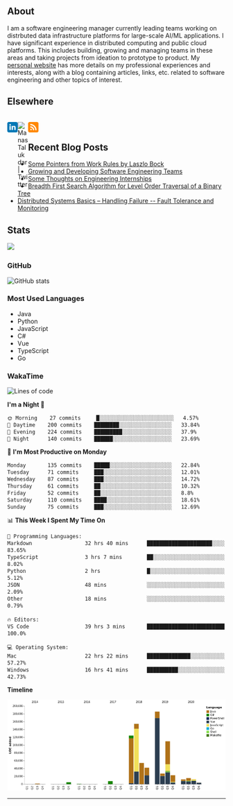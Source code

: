 ## About

I am a software engineering manager currently leading teams working on distrbuted data infrastructure platforms for large-scale AI/ML applications. I have significant experience in distributed computing and public cloud platforms. This includes building, growing and managing teams in these areas and taking projects from ideation to prototype to product. My [personal website](https://manastalukdar.github.io/) has more details on my professional experiences and interests, along with a blog containing articles, links, etc. related to software engineering and other topics of interest.

## Elsewhere

</br>

<a href="https://www.linkedin.com/in/manastalukdar" target="_blank">
  <img align="left" alt="Manas Talukdar | Linkedin" width="24px" src="https://raw.githubusercontent.com/edent/SuperTinyIcons/master/images/svg/linkedin.svg" />
</a>
<a href="https://www.twitter.com/manastalukdar" target="_blank">
  <img align="left" alt="Manas Talukdar | Twitter" width="24px" src="https://github.com/TheDudeThatCode/TheDudeThatCode/blob/master/Assets/Twitter.svg" />
</a>
<a href="https://manastalukdar.github.io/" target="_blank">
  <img align="left" alt="Manas Talukdar | Website" width="24px" src="https://github.com/edent/SuperTinyIcons/blob/master/images/svg/rss.svg" />
</a>

</br>

## Recent Blog Posts

<!-- BLOG:START -->
- [Some Pointers from Work Rules by Laszlo Bock](https://manastalukdar.github.io/blog/2020/01/25/work-rules-laszlo-bock-pointers/)
- [Growing and Developing Software Engineering Teams](https://manastalukdar.github.io/blog/2019/09/19/growing-developing-software-engineering-teams/)
- [Some Thoughts on Engineering Internships](https://manastalukdar.github.io/blog/2019/09/04/some-thoughts-on-engineering-internships/)
- [Breadth First Search Algorithm for Level Order Traversal of a Binary Tree](https://manastalukdar.github.io/blog/2019/08/29/breadth-first-search-binary-tree-level-order-traversal/)
- [Distributed Systems Basics – Handling Failure -- Fault Tolerance and Monitoring](https://manastalukdar.github.io/blog/2019/08/19/katemats-distributed-systems-fault-tolerance-monitoring/)
<!-- BLOG:END -->

## Stats

![](https://komarev.com/ghpvc/?username=manastalukdar)

### GitHub

![GitHub stats](https://github-readme-stats.vercel.app/api?username=manastalukdar&show_icons=true&hide_border=true&hide_rank=true&hide_title=true&icon_color=79ff97&text_color=cecac3&bg_color=4d4b4b)

### Most Used Languages

- Java
- Python
- JavaScript
- C#
- Vue
- TypeScript
- Go

<!--
![Top Langs](https://github-readme-stats.vercel.app/api/top-langs/?username=manastalukdar&layout=compact&hide_border=true&hide_title=true&icon_color=79ff97&text_color=cecac3&bg_color=4d4b4b)
-->

### WakaTime

<!--START_SECTION:waka-->
![Lines of code](https://img.shields.io/badge/From%20Hello%20World%20I%27ve%20Written-5.3%20million%20lines%20of%20code-blue)

**I'm a Night 🦉** 

```text
🌞 Morning    27 commits     █░░░░░░░░░░░░░░░░░░░░░░░░   4.57% 
🌆 Daytime    200 commits    ████████░░░░░░░░░░░░░░░░░   33.84% 
🌃 Evening    224 commits    █████████░░░░░░░░░░░░░░░░   37.9% 
🌙 Night      140 commits    ██████░░░░░░░░░░░░░░░░░░░   23.69%

```
📅 **I'm Most Productive on Monday** 

```text
Monday       135 commits    █████░░░░░░░░░░░░░░░░░░░░   22.84% 
Tuesday      71 commits     ███░░░░░░░░░░░░░░░░░░░░░░   12.01% 
Wednesday    87 commits     ███░░░░░░░░░░░░░░░░░░░░░░   14.72% 
Thursday     61 commits     ██░░░░░░░░░░░░░░░░░░░░░░░   10.32% 
Friday       52 commits     ██░░░░░░░░░░░░░░░░░░░░░░░   8.8% 
Saturday     110 commits    ████░░░░░░░░░░░░░░░░░░░░░   18.61% 
Sunday       75 commits     ███░░░░░░░░░░░░░░░░░░░░░░   12.69%

```


📊 **This Week I Spent My Time On** 

```text
💬 Programming Languages: 
Markdown                 32 hrs 40 mins      █████████████████████░░░░   83.65% 
TypeScript               3 hrs 7 mins        ██░░░░░░░░░░░░░░░░░░░░░░░   8.02% 
Python                   2 hrs               █░░░░░░░░░░░░░░░░░░░░░░░░   5.12% 
JSON                     48 mins             ░░░░░░░░░░░░░░░░░░░░░░░░░   2.09% 
Other                    18 mins             ░░░░░░░░░░░░░░░░░░░░░░░░░   0.79%

🔥 Editors: 
VS Code                  39 hrs 3 mins       █████████████████████████   100.0%

💻 Operating System: 
Mac                      22 hrs 22 mins      ██████████████░░░░░░░░░░░   57.27% 
Windows                  16 hrs 41 mins      ██████████░░░░░░░░░░░░░░░   42.73%

```

**Timeline**

![Chart not found](https://raw.githubusercontent.com/manastalukdar/manastalukdar/master/charts/bar_graph.png) 


<!--END_SECTION:waka-->

---

<!--

**manastalukdar/manastalukdar** is a ✨ _special_ ✨ repository because its `README.md` (this file) appears on your GitHub profile.

Here are some ideas to get you started:

- 🔭 I’m currently working on ...
- 🌱 I’m currently learning ...
- 👯 I’m looking to collaborate on ...
- 🤔 I’m looking for help with ...
- 💬 Ask me about ...
- 📫 How to reach me: ...
- 😄 Pronouns: ...
- ⚡ Fun fact: ...
-->
